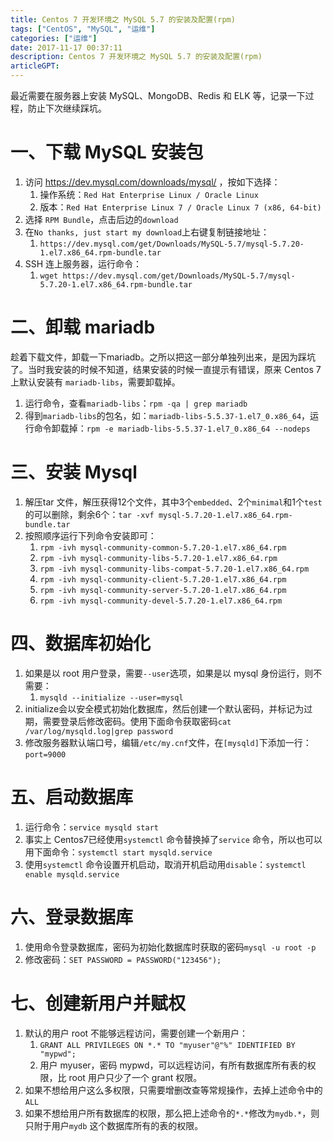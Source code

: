 ```yaml
---
title: Centos 7 开发环境之 MySQL 5.7 的安装及配置(rpm)
tags: ["CentOS", "MySQL", "运维"]
categories: ["运维"]
date: 2017-11-17 00:37:11
description: Centos 7 开发环境之 MySQL 5.7 的安装及配置(rpm)
articleGPT: 
---
```


最近需要在服务器上安装 MySQL、MongoDB、Redis 和 ELK 等，记录一下过程，防止下次继续踩坑。  

# 一、下载 MySQL 安装包

  1. 访问 <https://dev.mysql.com/downloads/mysql/> ，按如下选择：
     1. 操作系统：`Red Hat Enterprise Linux / Oracle Linux`
     2. 版本：`Red Hat Enterprise Linux 7 / Oracle Linux 7 (x86, 64-bit) `
  2. 选择 `RPM Bundle`，点击后边的`download`
  3. 在`No thanks, just start my download`上右键复制链接地址：
     1. `https://dev.mysql.com/get/Downloads/MySQL-5.7/mysql-5.7.20-1.el7.x86_64.rpm-bundle.tar `
  4. SSH 连上服务器，运行命令：
     1. `wget https://dev.mysql.com/get/Downloads/MySQL-5.7/mysql-5.7.20-1.el7.x86_64.rpm-bundle.tar`

# 二、卸载 mariadb

趁着下载文件，卸载一下mariadb。之所以把这一部分单独列出来，是因为踩坑了。当时我安装的时候不知道，结果安装的时候一直提示有错误，原来 Centos 7
上默认安装有 `mariadb-libs`，需要卸载掉。

  1. 运行命令，查看`mariadb-libs`：`rpm -qa | grep mariadb `
  2. 得到`mariadb-libs`的包名，如：`mariadb-libs-5.5.37-1.el7_0.x86_64`，运行命令卸载掉：`rpm -e mariadb-libs-5.5.37-1.el7_0.x86_64 --nodeps `

# 三、安装 Mysql

  1. 解压tar 文件，解压获得12个文件，其中3个`embedded`、2个`minimal`和1个`test`的可以删除，剩余6个：`tar -xvf mysql-5.7.20-1.el7.x86_64.rpm-bundle.tar `
  2. 按照顺序运行下列命令安装即可：
     1. `rpm -ivh mysql-community-common-5.7.20-1.el7.x86_64.rpm`
     2. `rpm -ivh mysql-community-libs-5.7.20-1.el7.x86_64.rpm`
     3. `rpm -ivh mysql-community-libs-compat-5.7.20-1.el7.x86_64.rpm`
     4. `rpm -ivh mysql-community-client-5.7.20-1.el7.x86_64.rpm`
     5. `rpm -ivh mysql-community-server-5.7.20-1.el7.x86_64.rpm`
     6. `rpm -ivh mysql-community-devel-5.7.20-1.el7.x86_64.rpm `

# 四、数据库初始化

  1. 如果是以 root 用户登录，需要`--user`选项，如果是以 mysql 身份运行，则不需要：
     1. `mysqld --initialize --user=mysql `
  2. initialize会以安全模式初始化数据库，然后创建一个默认密码，并标记为过期，需要登录后修改密码。使用下面命令获取密码` cat /var/log/mysqld.log|grep password `
  3. 修改服务器默认端口号，编辑`/etc/my.cnf`文件，在`[mysqld]`下添加一行：` port=9000 `

# 五、启动数据库

  1. 运行命令：`service mysqld start`
  2. 事实上 Centos7已经使用`systemctl` 命令替换掉了`service` 命令，所以也可以用下面命令：`systemctl start mysqld.service `
  3. 使用`systemctl` 命令设置开机启动，取消开机启动用`disable`：`systemctl enable mysqld.service `

# 六、登录数据库

  1. 使用命令登录数据库，密码为初始化数据库时获取的密码`mysql -u root -p `
  2. 修改密码：`SET PASSWORD = PASSWORD("123456"); `

# 七、创建新用户并赋权

  1. 默认的用户 root 不能够远程访问，需要创建一个新用户：
     1. `GRANT ALL PRIVILEGES ON *.* TO "myuser"@"%" IDENTIFIED BY "mypwd";`
     2. 用户 myuser，密码 mypwd，可以远程访问，有所有数据库所有表的权限，比 root 用户只少了一个 grant 权限。
  2. 如果不想给用户这么多权限，只需要增删改查等常规操作，去掉上述命令中的`ALL`
  3. 如果不想给用户所有数据库的权限，那么把上述命令的`*.*`修改为`mydb.*`，则只附于用户`mydb` 这个数据库所有的表的权限。

